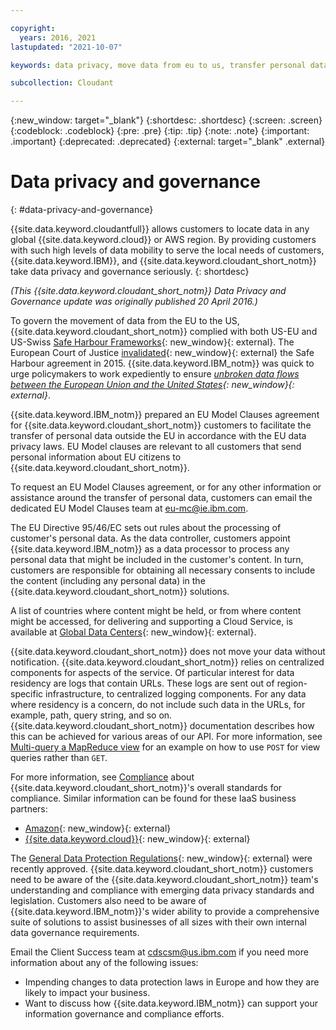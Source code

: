 ```yaml
---

copyright:
  years: 2016, 2021
lastupdated: "2021-10-07"

keywords: data privacy, move data from eu to us, transfer personal data outside eu

subcollection: Cloudant

---
```


{:new_window: target="_blank"}
{:shortdesc: .shortdesc}
{:screen: .screen}
{:codeblock: .codeblock}
{:pre: .pre}
{:tip: .tip}
{:note: .note}
{:important: .important}
{:deprecated: .deprecated}
{:external: target="_blank" .external}

<!-- Acrolinx: 2021-04-13 -->

# Data privacy and governance
{: #data-privacy-and-governance}

{{site.data.keyword.cloudantfull}} allows customers to locate data in any
global {{site.data.keyword.cloud}} or AWS region.
By providing customers with such high levels of data mobility to serve the local needs of customers,
{{site.data.keyword.IBM}},
and {{site.data.keyword.cloudant_short_notm}} take data privacy and governance seriously.
{: shortdesc}

*(This {{site.data.keyword.cloudant_short_notm}} Data Privacy and Governance update was originally published 20 April 2016.)*

To govern the movement of data from the EU to the US,
{{site.data.keyword.cloudant_short_notm}} complied with both US-EU and US-Swiss
[Safe Harbour Frameworks](https://www.export.gov/safeharbor_eu){: new_window}{: external}.
The European Court of Justice
[invalidated](http://curia.europa.eu/juris/document/document.jsf?text=&docid=169195&pageIndex=0&doclang=en&mode=req&dir=&occ=first&part=1&cid=113326){: new_window}{: external}
the Safe Harbour agreement in 2015. 
{{site.data.keyword.IBM_notm}} was quick to urge policymakers to work expediently
to ensure *[unbroken data flows between the European Union and the United States](https://ec.europa.eu/commission/presscorner/detail/en/IP_16_216){: new_window}{: external}*.

{{site.data.keyword.IBM_notm}} prepared an EU Model Clauses agreement for {{site.data.keyword.cloudant_short_notm}} customers
to facilitate the transfer of personal data outside the EU
in accordance with the EU data privacy laws.
EU Model clauses are relevant to all customers
that send personal information about EU citizens to {{site.data.keyword.cloudant_short_notm}}.

To request an EU Model Clauses agreement,
or for any other information or assistance around the transfer of personal data,
customers can email the dedicated EU Model Clauses team at eu-mc@ie.ibm.com.

The EU Directive 95/46/EC sets out rules about the processing of customer's personal data.
As the data controller,
customers appoint {{site.data.keyword.IBM_notm}} as a data processor to process any personal data that might be included in the customer's content.
In turn,
customers are responsible for obtaining all necessary consents
to include the content (including any personal data) in the {{site.data.keyword.cloudant_short_notm}} solutions.

A list of countries where content might be held,
or from where content might be accessed,
for delivering and supporting a Cloud Service,
is available at [Global Data Centers](http://www.ibm.com/cloud/data-centers/){: new_window}{: external}.

{{site.data.keyword.cloudant_short_notm}} does not move your data without notification. {{site.data.keyword.cloudant_short_notm}} relies on centralized components for aspects of the service. Of particular interest for data residency are logs that contain URLs. These logs are sent out of region-specific infrastructure, 
to centralized logging components. For any data where residency is a concern, do not include such data in the URLs, for example, path, query string, and so on. {{site.data.keyword.cloudant_short_notm}} documentation describes how this can be achieved for various areas of our API. For more information, see [Multi-query a MapReduce view](/apidocs/cloudant#postviewqueries) for an example on how to use `POST` for view queries rather than `GET`.

For more information, see [Compliance](/docs/Cloudant?topic=Cloudant-compliance#compliance) about {{site.data.keyword.cloudant_short_notm}}'s overall standards for compliance.
Similar information can be found for these IaaS business partners:

- [Amazon](https://aws.amazon.com/compliance/){: new_window}{: external}
- [{{site.data.keyword.cloud}}](https://www.ibm.com/cloud/compliance){: new_window}{: external}

The [General Data Protection Regulations](https://www.gov.uk/government/publications/guide-to-the-general-data-protection-regulation){: new_window}{: external} were recently approved. {{site.data.keyword.cloudant_short_notm}} customers need to be aware of the {{site.data.keyword.cloudant_short_notm}} team's understanding and
compliance with emerging data privacy standards and legislation. 
Customers also need to be aware of {{site.data.keyword.IBM_notm}}'s wider ability to provide a comprehensive suite of solutions
to assist businesses of all sizes with their own internal data governance requirements.

Email the Client Success team at cdscsm@us.ibm.com if you need more information about any of the following issues:

- Impending changes to data protection laws in Europe and how they are likely to impact your business.
- Want to discuss how {{site.data.keyword.IBM_notm}} can support your information governance and compliance efforts.
